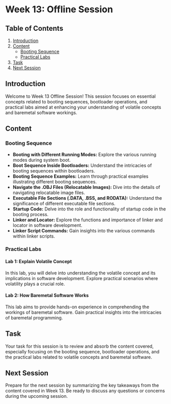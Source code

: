 # Week 13: Offline Session

## Table of Contents
1. [Introduction](#introduction)
2. [Content](#content)
   - [Booting Sequence](#booting-sequence)
   - [Practical Labs](#practical-labs)
3. [Task](#task)
4. [Next Session](#next-session)

## Introduction
Welcome to Week 13 Offline Session! This session focuses on essential concepts related to booting sequences, bootloader operations, and practical labs aimed at enhancing your understanding of volatile concepts and baremetal software workings.

## Content

### Booting Sequence
- **Booting with Different Running Modes:** Explore the various running modes during system boot.
- **Boot Sequence Inside Bootloaders:** Understand the intricacies of booting sequences within bootloaders.
- **Booting Sequence Examples:** Learn through practical examples illustrating different booting sequences.
- **Navigate the .OBJ Files (Relocatable Images):** Dive into the details of navigating relocatable image files.
- **Executable File Sections (.DATA, .BSS, and RODATA):** Understand the significance of different executable file sections.
- **Startup Code:** Delve into the role and functionality of startup code in the booting process.
- **Linker and Locator:** Explore the functions and importance of linker and locator in software development.
- **Linker Script Commands:** Gain insights into the various commands within linker scripts.

### Practical Labs
#### Lab 1: Explain Volatile Concept
In this lab, you will delve into understanding the volatile concept and its implications in software development. Explore practical scenarios where volatility plays a crucial role.

#### Lab 2: How Baremetal Software Works
This lab aims to provide hands-on experience in comprehending the workings of baremetal software. Gain practical insights into the intricacies of baremetal programming.

## Task
Your task for this session is to review and absorb the content covered, especially focusing on the booting sequence, bootloader operations, and the practical labs related to volatile concepts and baremetal software.

## Next Session
Prepare for the next session by summarizing the key takeaways from the content covered in Week 13. Be ready to discuss any questions or concerns during the upcoming session.
